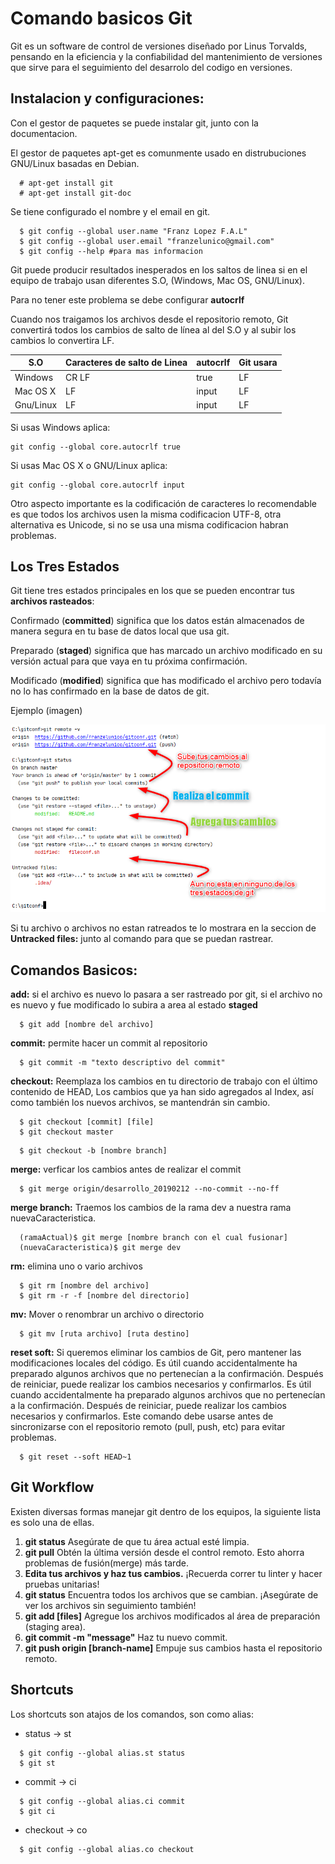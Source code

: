 Comando basicos Git
===================

Git es un software de control de versiones diseñado por Linus Torvalds, pensando en la eficiencia y la confiabilidad del mantenimiento de versiones que sirve para el seguimiento del desarrolo del codigo en versiones.

## Instalacion y configuraciones:

Con el gestor de paquetes se puede instalar git, junto con la documentacion.

El gestor de paquetes apt-get es comunmente usado en distrubuciones GNU/Linux basadas en Debian.

```
  # apt-get install git 
  # apt-get install git-doc
```
Se tiene configurado el nombre y el email en git.

```
  $ git config --global user.name "Franz Lopez F.A.L"
  $ git config --global user.email "franzelunico@gmail.com"
  $ git config --help #para mas informacion
```
Git puede producir resultados inesperados en los saltos de linea si en el equipo de trabajo usan diferentes S.O, (Windows, Mac OS, GNU/Linux).

Para no tener este problema se debe configurar **autocrlf**

Cuando nos traigamos los archivos desde el repositorio remoto, Git convertirá todos los cambios de salto de línea al del S.O y al subir los cambios lo convertira LF.

| S.O  | Caracteres de salto de Linea  | autocrlf  | Git usara |
|---|---|---|---|             
| Windows   |  CR  LF | true  | LF |
| Mac OS X  |      LF | input | LF |
| Gnu/Linux |      LF | input | LF |

Si usas Windows aplica:
```
git config --global core.autocrlf true
```

Si usas Mac OS X o GNU/Linux aplica:
```
git config --global core.autocrlf input
```

Otro aspecto importante es la codificación de caracteres lo recomendable es que todos los archivos usen la misma codificacion UTF-8, otra alternativa es Unicode, si no se usa una misma codificacion habran problemas.

## Los Tres Estados

Git tiene tres estados principales en los que se pueden encontrar tus **archivos rasteados**:

Confirmado (**committed**) significa que los datos están almacenados de manera segura en tu base de datos local que usa git.

Preparado (**staged**) significa que has marcado un archivo modificado en su versión actual para que vaya en tu próxima confirmación.

Modificado (**modified**) significa que has modificado el archivo pero todavía no lo has confirmado en la base de datos de git.

Ejemplo (imagen)

![](./imagenes/estados_de_git.png)


Si tu archivo o archivos no estan ratreados te lo mostrara en la seccion de **Untracked files:** junto al comando para que se puedan rastrear.



## Comandos Basicos:

**add:** si el archivo es nuevo lo pasara a ser rastreado por git, si el archivo no es nuevo y fue modificado lo subira a area al estado **staged**

```
  $ git add [nombre del archivo]
```
**commit:** permite hacer un commit al repositorio

```
  $ git commit -m "texto descriptivo del commit"
```

**checkout:** Reemplaza los cambios en tu directorio de trabajo con el último contenido de HEAD, Los cambios que ya han sido agregados al Index, así como también los nuevos archivos, se mantendrán sin cambio.

```
  $ git checkout [commit] [file]
  $ git checkout master
```

```
  $ git checkout -b [nombre branch]
```
**merge:** verficar los cambios antes de realizar el commit

```
  $ git merge origin/desarrollo_20190212 --no-commit --no-ff
```

**merge branch:** Traemos los cambios de la rama dev a nuestra rama nuevaCaracteristica.
```
  (ramaActual)$ git merge [nombre branch con el cual fusionar]
  (nuevaCaracteristica)$ git merge dev
```


**rm:** elimina uno o vario archivos 

```
  $ git rm [nombre del archivo]
  $ git rm -r -f [nombre del directorio]
```

**mv:** Mover o renombrar un archivo o directorio

```
  $ git mv [ruta archivo] [ruta destino]
```

**reset soft:** Si queremos eliminar los cambios de Git, pero mantener las modificaciones locales del código. Es útil cuando accidentalmente ha preparado algunos archivos que no pertenecían a la confirmación. Después de reiniciar, puede realizar los cambios necesarios y confirmarlos.  Es útil cuando accidentalmente ha preparado algunos archivos que no pertenecían a la confirmación. Después de reiniciar, puede realizar los cambios necesarios y confirmarlos. Este comando debe usarse antes de sincronizarse con el repositorio remoto (pull, push, etc) para evitar problemas.

```
  $ git reset --soft HEAD~1
```

## Git Workflow

Existen diversas formas manejar git dentro de los equipos, la siguiente lista es solo una de ellas.

1. **git status** Asegúrate de que tu área actual esté limpia.
2. **git pull** Obtén la última versión desde el control remoto. Esto ahorra problemas de fusión(merge) más tarde.
3. **Edita tus archivos y haz tus cambios.** ¡Recuerda correr tu linter y hacer pruebas unitarias!
4. **git status** Encuentra todos los archivos que se cambian. ¡Asegúrate de ver los archivos sin seguimiento también!
5. **git add [files]** Agregue los archivos modificados al área de preparación (staging area).
6. **git commit -m "message"** Haz tu nuevo commit.
7. **git push origin [branch-name]** Empuje sus cambios hasta el repositorio remoto.


## Shortcuts

Los shortcuts son atajos de los comandos, son como alias:
  * status -> st
```
  $ git config --global alias.st status
  $ git st 
```
  * commit -> ci
```
  $ git config --global alias.ci commit
  $ git ci
```
  * checkout -> co
```
  $ git config --global alias.co checkout
```

